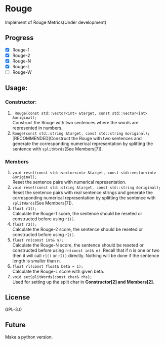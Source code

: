 # Rouge

Implement of Rouge Metrics(Under development)

## Progress

- [x] Rouge-1
- [x] Rouge-2
- [x] Rouge-N
- [x] Rouge-L
- [ ] Rouge-W

## Usage:
### Constructor:
1. ``` Rouge(const std::vector<int> &target, const std::vector<int> &original);```  
Construct the Rouge with two sentences where the words are represented in numbers.  
2. ```Rouge(const std::string &target, const std::string &original);```  
[RECOMMENDED]Construct the Rouge with two sentences and generate the corresponding numerical representation by splitting the sentence with ``splitWords``(See Members[7]).
### Members
1. `void reset(const std::vector<int> &target, const std::vector<int> &original);`  
Reset the sentence pairs with numerical representation.  
2. `void reset(const std::string &target, const std::string &original);`  
Reset the sentence pairs with real sentence strings and generate the corresponding numerical representation by splitting the sentence with ``splitWords``(See Members[7]).   
3. `float r1();`  
Calculate the Rouge-1 score, the sentence should be reseted or constructed before using `r1()`.  
4. `float r2();`  
Calculate the Rouge-2 score, the sentence should be reseted or constructed before using `r2()`.  
5. `float rn(const int& n);`  
Calculate the Rouge-N score, the sentence should be reseted or constructed before using `rn(const int& n)`. Recall that if n is one or two then it will call `r1()` or `r2()` directly. Nothing will be done if the sentence length is smaller than n.   
6. `float rl(const float& beta = 1);`  
Calculate the Rouge-L score with given beta.
7. `void setSplitWords(const char& rhs);`  
Used for setting up the split char in **Constructor[2] and Members[2]**.

## License
GPL-3.0

## Future
Make a python version.